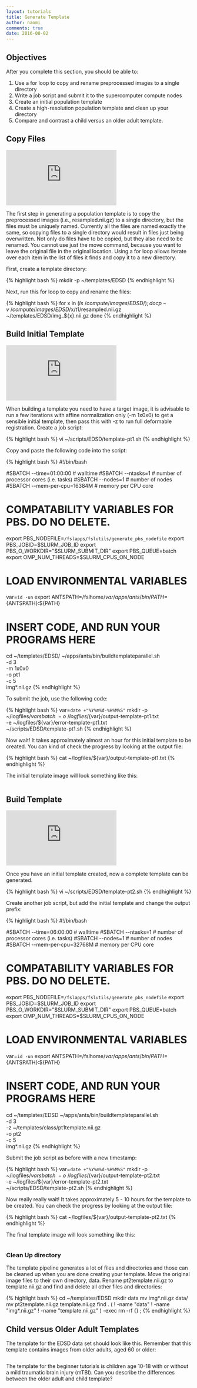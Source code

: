 ```yaml
---
layout: tutorials
title: Generate Template
author: naomi
comments: true
date: 2016-08-02
---
```


## Objectives

After you complete this section, you should be able to:

1. Use a for loop to copy  and rename preprocessed images to a single directory
2. Write a job script and submit it to the supercomputer compute nodes
3. Create an initial population template
4. Create a high-resolution population template and clean up your directory
5. Compare and contrast a child versus an older adult template.

## Copy Files

<div class="embed-container">
<iframe src="https://player.vimeo.com/video/182561423?byline=0&portrait=0" frameborder="0" webkitallowfullscreen mozallowfullscreen allowfullscreen></iframe>
</div>

The first step in generating a population template is to copy the preprocessed images (i.e., resampled.nii.gz) to a single directory, but the files must be uniquely named. Currently all the files are named exactly the same, so copying files to a single directory would result in files just being overwritten. Not only do files have to be copied, but they also need to be renamed. You cannot use just the move command, because you want to leave the original file in the original location. Using a for loop allows iterate over each item in the list of files it finds and copy it to a new directory.

First, create a template directory:

{% highlight bash %}
mkdir -p ~/templates/EDSD
{% endhighlight %}

Next, run this for loop to copy and rename the files:

{% highlight bash %}
for x in $(ls ~/compute/images/EDSD/); do
cp -v ~/compute/images/EDSD/$x/t1/resampled.nii.gz ~/templates/EDSD/img_${x}.nii.gz
done
{% endhighlight %}

## Build Initial Template

<div class="embed-container">
<iframe src="https://player.vimeo.com/video/182561419?byline=0&portrait=0" frameborder="0" webkitallowfullscreen mozallowfullscreen allowfullscreen></iframe>
</div>

When building a template you need to have a target image, it is advisable to run a few iterations with affine normalization only (-m 1x0x0) to get a sensible initial template, then pass this with -z to run full deformable registration. Create a job script:

{% highlight bash %}
vi ~/scripts/EDSD/template-pt1.sh
{% endhighlight %}

Copy and paste the following code into the script:

{% highlight bash %}
#!/bin/bash

#SBATCH --time=01:00:00   # walltime
#SBATCH --ntasks=1   # number of processor cores (i.e. tasks)
#SBATCH --nodes=1   # number of nodes
#SBATCH --mem-per-cpu=16384M  # memory per CPU core

# COMPATABILITY VARIABLES FOR PBS. DO NO DELETE.
export PBS_NODEFILE=`/fslapps/fslutils/generate_pbs_nodefile`
export PBS_JOBID=$SLURM_JOB_ID
export PBS_O_WORKDIR="$SLURM_SUBMIT_DIR"
export PBS_QUEUE=batch
export OMP_NUM_THREADS=$SLURM_CPUS_ON_NODE

# LOAD ENVIRONMENTAL VARIABLES
var=`id -un`
export ANTSPATH=/fslhome/${var}/apps/ants/bin/
PATH=${ANTSPATH}:${PATH}

# INSERT CODE, AND RUN YOUR PROGRAMS HERE
cd ~/templates/EDSD/
~/apps/ants/bin/buildtemplateparallel.sh \
-d 3 \
-m 1x0x0 \
-o pt1 \
-c 5 \
img*.nii.gz
{% endhighlight %}

To submit the job, use the following code:

{% highlight bash %}
var=`date +"%Y%m%d-%H%M%S"`
mkdir -p ~/logfiles/${var}
sbatch \
-o ~/logfiles/${var}/output-template-pt1.txt \
-e ~/logfiles/${var}/error-template-pt1.txt \
~/scripts/EDSD/template-pt1.sh
{% endhighlight %}

Now wait! It takes approximately almost an hour for this initial template to be created. You can kind of check the progress by looking at the output file:

{% highlight bash %}
cat ~/logfiles/${var}/output-template-pt1.txt
{% endhighlight %}

The initial template image will look something like this:

<img class="img-responsive" alt="" src="images/pt1template.png">

## Build Template

<div class="embed-container">
<iframe src="https://player.vimeo.com/video/182561420?byline=0&portrait=0" frameborder="0" webkitallowfullscreen mozallowfullscreen allowfullscreen></iframe>
</div>

Once you have an initial template created, now a complete template can be generated.

{% highlight bash %}
vi ~/scripts/EDSD/template-pt2.sh
{% endhighlight %}

Create another job script, but add the initial template and change the output prefix:

{% highlight bash %}
#!/bin/bash

#SBATCH --time=06:00:00   # walltime
#SBATCH --ntasks=1   # number of processor cores (i.e. tasks)
#SBATCH --nodes=1   # number of nodes
#SBATCH --mem-per-cpu=32768M  # memory per CPU core

# COMPATABILITY VARIABLES FOR PBS. DO NO DELETE.
export PBS_NODEFILE=`/fslapps/fslutils/generate_pbs_nodefile`
export PBS_JOBID=$SLURM_JOB_ID
export PBS_O_WORKDIR="$SLURM_SUBMIT_DIR"
export PBS_QUEUE=batch
export OMP_NUM_THREADS=$SLURM_CPUS_ON_NODE

# LOAD ENVIRONMENTAL VARIABLES
var=`id -un`
export ANTSPATH=/fslhome/${var}/apps/ants/bin/
PATH=${ANTSPATH}:${PATH}

# INSERT CODE, AND RUN YOUR PROGRAMS HERE
cd ~/templates/EDSD
~/apps/ants/bin/buildtemplateparallel.sh \
-d 3 \
-z ~/templates/class/pt1template.nii.gz \
-o pt2 \
-c 5 \
img*.nii.gz
{% endhighlight %}

Submit the job script as before with a new timestamp:

{% highlight bash %}
var=`date +"%Y%m%d-%H%M%S"`
mkdir -p ~/logfiles/${var}
sbatch \
-o ~/logfiles/${var}/output-template-pt2.txt \
-e ~/logfiles/${var}/error-template-pt2.txt \
~/scripts/EDSD/template-pt2.sh
{% endhighlight %}

Now really really wait! It takes approximately 5 - 10 hours for the template to be created. You can check the progress by looking at the output file:

{% highlight bash %}
cat ~/logfiles/${var}/output-template-pt2.txt
{% endhighlight %}

The final template image will look something like this:

<img class="img-responsive" alt="" src="images/pt2template.png">

### Clean Up directory

The template pipeline generates a lot of files and directories and those can be cleaned up when you are done creating your template. Move the original image files to their own directory, data. Rename pt2template.nii.gz to template.nii.gz and find and delete all other files and directories:

{% highlight bash %}
cd ~/templates/EDSD
mkdir data
mv img*.nii.gz data/
mv pt2template.nii.gz template.nii.gz
find . \( ! -name "data" ! -name "img*.nii.gz" ! -name "template.nii.gz" \) -exec rm -rf {} \;
{% endhighlight %}

## Child versus Older Adult Templates

The template for the EDSD data set should look like this. Remember that this template contains images from older adults, aged 60 or older:

<img class="img-responsive" alt="" src="images/EDSD.png">

The template for the beginner tutorials is children age 10-18 with or without a mild traumatic brain injury (mTBI). Can you describe the differences between the older adult and child template?

<img class="img-responsive" alt="" src="images/SOBIK.png">
